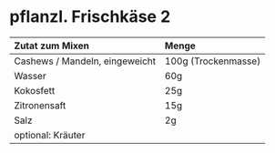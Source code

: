 # pflanzl. Frischkäse 2

| Zutat zum Mixen | Menge |
| :--- | :--- |
| Cashews / Mandeln, eingeweicht | 100g \(Trockenmasse\) |
| Wasser | 60g |
| Kokosfett | 25g |
| Zitronensaft | 15g |
| Salz | 2g |
| optional: Kräuter |  |



